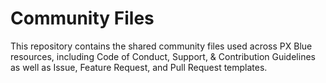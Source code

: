 # Community Files
This repository contains the shared community files used across PX Blue resources, including Code of Conduct, Support, & Contribution Guidelines as well as Issue, Feature Request, and Pull Request templates.
